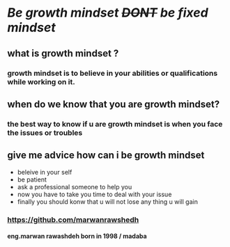# ***Be growth mindset ~~DONT~~ be fixed mindset***
## what is growth mindset ?
### growth mindset is to believe in your abilities or qualifications while working on it.
## when do we know that you are growth mindset?
### the best way to know if u are growth mindset is when you face the issues or troubles
## give me advice how can i be growth mindset
- beleive in your self 
- be patient 
- ask a professional someone to help you 
- now you have to take you time to deal with your issue 
- finally you should konw that u will not lose any thing u will gain 
### https://github.com/marwanrawshedh
#### eng.marwan rawashdeh born in 1998 / madaba 
